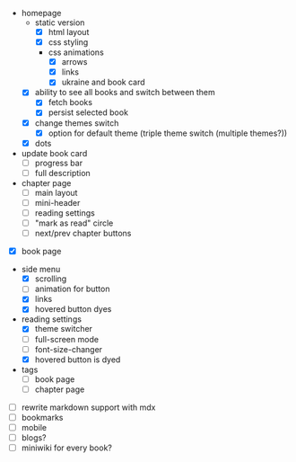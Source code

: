 - homepage
  - static version
    - [x] html layout
    - [x] css styling
    - css animations
      - [x] arrows
      - [x] links
      - [x] ukraine and book card
  - [x] ability to see all books and switch between them 
    - [x] fetch books
    - [x] persist selected book
  - [x] change themes switch
    - [x] option for default theme (triple theme switch (multiple themes?))
  - [x] dots
- update book card
  - [ ] progress bar
  - [ ] full description
- chapter page
  - [ ] main layout
  - [ ] mini-header
  - [ ] reading settings
  - [ ] "mark as read" circle
  - [ ] next/prev chapter buttons
- [x] book page
- side menu
  - [x] scrolling
  - [ ] animation for button
  - [x] links
  - [x] hovered button dyes
- reading settings
  - [x] theme switcher
  - [ ] full-screen mode
  - [ ] font-size-changer
  - [x] hovered button is dyed
- tags 
  - [ ] book page
  - [ ] chapter page
- [ ] rewrite markdown support with mdx
- [ ] bookmarks
- [ ] mobile
- [ ] blogs?
- [ ] miniwiki for every book?

